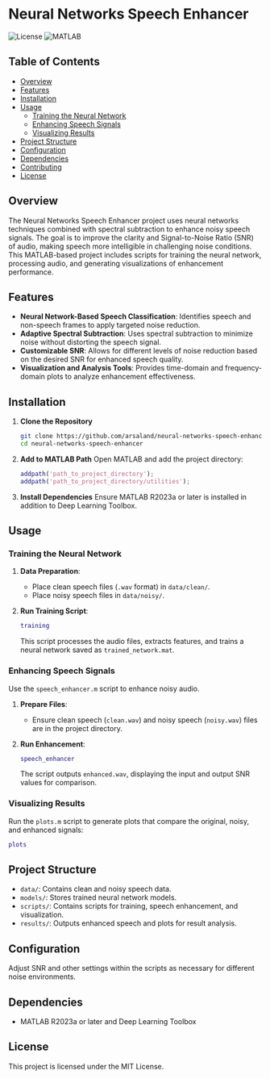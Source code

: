 # Neural Networks Speech Enhancer

![License](https://img.shields.io/badge/license-MIT-blue.svg)
![MATLAB](https://img.shields.io/badge/MATLAB-R2023a-orange.svg)

## Table of Contents
- [Overview](#overview)
- [Features](#features)
- [Installation](#installation)
- [Usage](#usage)
  - [Training the Neural Network](#training-the-neural-network)
  - [Enhancing Speech Signals](#enhancing-speech-signals)
  - [Visualizing Results](#visualizing-results)
- [Project Structure](#project-structure)
- [Configuration](#configuration)
- [Dependencies](#dependencies)
- [Contributing](#contributing)
- [License](#license)

## Overview

The Neural Networks Speech Enhancer project uses neural networks techniques combined with spectral subtraction to enhance noisy speech signals. The goal is to improve the clarity and Signal-to-Noise Ratio (SNR) of audio, making speech more intelligible in challenging noise conditions. This MATLAB-based project includes scripts for training the neural network, processing audio, and generating visualizations of enhancement performance.

## Features

- **Neural Network-Based Speech Classification**: Identifies speech and non-speech frames to apply targeted noise reduction.
- **Adaptive Spectral Subtraction**: Uses spectral subtraction to minimize noise without distorting the speech signal.
- **Customizable SNR**: Allows for different levels of noise reduction based on the desired SNR for enhanced speech quality.
- **Visualization and Analysis Tools**: Provides time-domain and frequency-domain plots to analyze enhancement effectiveness.

## Installation

1. **Clone the Repository**
   ```bash
   git clone https://github.com/arsaland/neural-networks-speech-enhancer.git
   cd neural-networks-speech-enhancer
   ```

2. **Add to MATLAB Path**
   Open MATLAB and add the project directory:
   ```matlab
   addpath('path_to_project_directory');
   addpath('path_to_project_directory/utilities');
   ```

3. **Install Dependencies**
   Ensure MATLAB R2023a or later is installed in addition to Deep Learning Toolbox.

## Usage

### Training the Neural Network

1. **Data Preparation**:
   - Place clean speech files (`.wav` format) in `data/clean/`.
   - Place noisy speech files in `data/noisy/`.

2. **Run Training Script**:
   ```matlab
   training
   ```
   This script processes the audio files, extracts features, and trains a neural network saved as `trained_network.mat`.

### Enhancing Speech Signals

Use the `speech_enhancer.m` script to enhance noisy audio.

1. **Prepare Files**:
   - Ensure clean speech (`clean.wav`) and noisy speech (`noisy.wav`) files are in the project directory.

2. **Run Enhancement**:
   ```matlab
   speech_enhancer
   ```
   The script outputs `enhanced.wav`, displaying the input and output SNR values for comparison.

### Visualizing Results

Run the `plots.m` script to generate plots that compare the original, noisy, and enhanced signals:
```matlab
plots
```

## Project Structure
- `data/`: Contains clean and noisy speech data.
- `models/`: Stores trained neural network models.
- `scripts/`: Contains scripts for training, speech enhancement, and visualization.
- `results/`: Outputs enhanced speech and plots for result analysis.

## Configuration
Adjust SNR and other settings within the scripts as necessary for different noise environments.

## Dependencies
- MATLAB R2023a or later and Deep Learning Toolbox

## License
This project is licensed under the MIT License.
